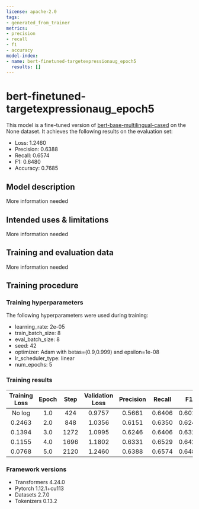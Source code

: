 ```yaml
---
license: apache-2.0
tags:
- generated_from_trainer
metrics:
- precision
- recall
- f1
- accuracy
model-index:
- name: bert-finetuned-targetexpressionaug_epoch5
  results: []
---
```


<!-- This model card has been generated automatically according to the information the Trainer had access to. You
should probably proofread and complete it, then remove this comment. -->

# bert-finetuned-targetexpressionaug_epoch5

This model is a fine-tuned version of [bert-base-multilingual-cased](https://huggingface.co/bert-base-multilingual-cased) on the None dataset.
It achieves the following results on the evaluation set:
- Loss: 1.2460
- Precision: 0.6388
- Recall: 0.6574
- F1: 0.6480
- Accuracy: 0.7685

## Model description

More information needed

## Intended uses & limitations

More information needed

## Training and evaluation data

More information needed

## Training procedure

### Training hyperparameters

The following hyperparameters were used during training:
- learning_rate: 2e-05
- train_batch_size: 8
- eval_batch_size: 8
- seed: 42
- optimizer: Adam with betas=(0.9,0.999) and epsilon=1e-08
- lr_scheduler_type: linear
- num_epochs: 5

### Training results

| Training Loss | Epoch | Step | Validation Loss | Precision | Recall | F1     | Accuracy |
|:-------------:|:-----:|:----:|:---------------:|:---------:|:------:|:------:|:--------:|
| No log        | 1.0   | 424  | 0.9757          | 0.5661    | 0.6406 | 0.6010 | 0.7455   |
| 0.2463        | 2.0   | 848  | 1.0356          | 0.6151    | 0.6350 | 0.6249 | 0.7656   |
| 0.1394        | 3.0   | 1272 | 1.0995          | 0.6246    | 0.6406 | 0.6325 | 0.7634   |
| 0.1155        | 4.0   | 1696 | 1.1802          | 0.6331    | 0.6529 | 0.6429 | 0.7673   |
| 0.0768        | 5.0   | 2120 | 1.2460          | 0.6388    | 0.6574 | 0.6480 | 0.7685   |


### Framework versions

- Transformers 4.24.0
- Pytorch 1.12.1+cu113
- Datasets 2.7.0
- Tokenizers 0.13.2

